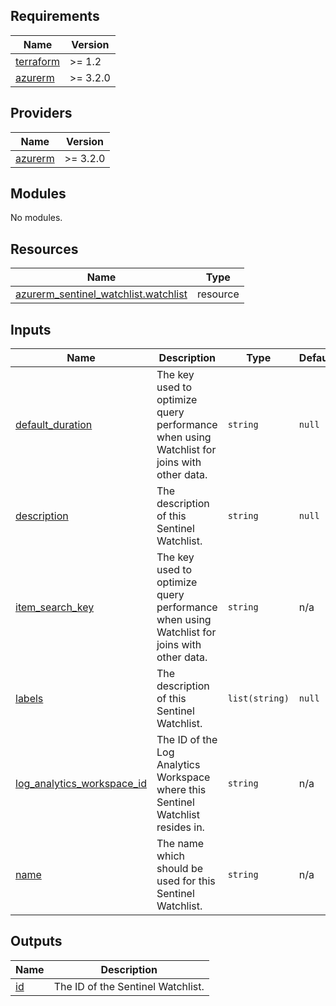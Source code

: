 <!-- BEGIN_TF_DOCS -->
## Requirements

| Name | Version |
|------|---------|
| <a name="requirement_terraform"></a> [terraform](#requirement\_terraform) | >= 1.2 |
| <a name="requirement_azurerm"></a> [azurerm](#requirement\_azurerm) | >= 3.2.0 |

## Providers

| Name | Version |
|------|---------|
| <a name="provider_azurerm"></a> [azurerm](#provider\_azurerm) | >= 3.2.0 |

## Modules

No modules.

## Resources

| Name | Type |
|------|------|
| [azurerm_sentinel_watchlist.watchlist](https://registry.terraform.io/providers/hashicorp/azurerm/latest/docs/resources/sentinel_watchlist) | resource |

## Inputs

| Name | Description | Type | Default | Required |
|------|-------------|------|---------|:--------:|
| <a name="input_default_duration"></a> [default\_duration](#input\_default\_duration) | The key used to optimize query performance when using Watchlist for joins with other data. | `string` | `null` | no |
| <a name="input_description"></a> [description](#input\_description) | The description of this Sentinel Watchlist. | `string` | `null` | no |
| <a name="input_item_search_key"></a> [item\_search\_key](#input\_item\_search\_key) | The key used to optimize query performance when using Watchlist for joins with other data. | `string` | n/a | yes |
| <a name="input_labels"></a> [labels](#input\_labels) | The description of this Sentinel Watchlist. | `list(string)` | `null` | no |
| <a name="input_log_analytics_workspace_id"></a> [log\_analytics\_workspace\_id](#input\_log\_analytics\_workspace\_id) | The ID of the Log Analytics Workspace where this Sentinel Watchlist resides in. | `string` | n/a | yes |
| <a name="input_name"></a> [name](#input\_name) | The name which should be used for this Sentinel Watchlist. | `string` | n/a | yes |

## Outputs

| Name | Description |
|------|-------------|
| <a name="output_id"></a> [id](#output\_id) | The ID of the Sentinel Watchlist. |
<!-- END_TF_DOCS -->
